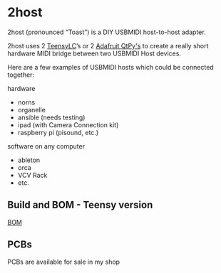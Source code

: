 # 2host

2host (pronounced “Toast”) is a DIY USBMIDI host-to-host adapter.

2host uses 2 [TeensyLC](https://www.pjrc.com/store/teensylc.html)’s or 2 [Adafruit QtPy's](https://www.adafruit.com/qtpy) to create a really short hardware MIDI bridge between two USBMIDI Host devices.

Here are a few examples of USBMIDI hosts which could be connected together:

hardware    
- norns 
- organelle 
- ansible (needs testing) 
- ipad (with Camera Connection kit) 
- raspberry pi (pisound, etc.) 

software on any computer  
- ableton 
- orca  
- VCV Rack 
- etc. 

## Build and BOM - Teensy version

[BOM](hardware_v0.3/BOM.md)

## PCBs

PCBs are available for sale in my shop
